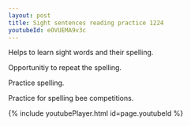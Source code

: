 ```yaml
---
layout: post
title: Sight sentences reading practice 1224
youtubeId: eOVUEMA9v3c
---
```

 
 
Helps to learn sight words and their spelling.

Opportunitiy to repeat the spelling. 

Practice spelling. 
 
Practice for spelling bee competitions. 
 
{% include youtubePlayer.html id=page.youtubeId %}
 
 
